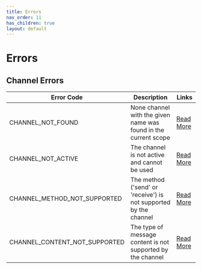 ```yaml
---
title: Errors
nav_order: 11
has_children: true
layout: default
---
```


# Errors

## Channel Errors

| Error Code                    |  Description                                                     | Links                                              |
|-------------------------------|------------------------------------------------------------------|----------------------------------------------------|
| CHANNEL_NOT_FOUND             | None channel with the given name was found in the current scope  | [Read More](/errors/channel-not-found)             |
| CHANNEL_NOT_ACTIVE            | The channel is not active and cannot be used                     | [Read More](/errors/channel-not-active)            |
| CHANNEL_METHOD_NOT_SUPPORTED  | The method ('send' or 'receive') is not supported by the channel | [Read More](/errors/channel-method-not-supported)  |
| CHANNEL_CONTENT_NOT_SUPPORTED | The type of message content is not supported by the channel      | [Read More](/errors/channel-content-not-supported) |